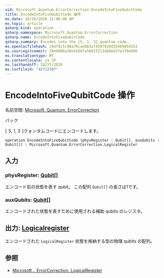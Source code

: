 ```yaml
---
uid: Microsoft.Quantum.ErrorCorrection.EncodeIntoFiveQubitCode
title: EncodeIntoFiveQubitCode 操作
ms.date: 10/26/2020 12:00:00 AM
ms.topic: article
qsharp.kind: operation
qsharp.namespace: Microsoft.Quantum.ErrorCorrection
qsharp.name: EncodeIntoFiveQubitCode
qsharp.summary: Encodes into the ⟦5, 1, 3⟧ quantum code.
ms.openlocfilehash: c9df4c5c98a78cae8b3af4597020d35469454153
ms.sourcegitcommit: 29e0d88a30e4166fa580132124b0eb57e1f0e986
ms.translationtype: MT
ms.contentlocale: ja-JP
ms.lasthandoff: 10/27/2020
ms.locfileid: "92712397"
---
```

# <a name="encodeintofivequbitcode-operation"></a>EncodeIntoFiveQubitCode 操作

名前空間: [Microsoft. Quantum. ErrorCorrection](xref:Microsoft.Quantum.ErrorCorrection)

パック [](https://nuget.org/packages/)


⟦ 5, 1, 3 ⟧クォンタムコードにエンコードします。

```qsharp
operation EncodeIntoFiveQubitCode (physRegister : Qubit[], auxQubits : Qubit[]) : Microsoft.Quantum.ErrorCorrection.LogicalRegister
```


## <a name="input"></a>入力

### <a name="physregister--qubit"></a>physRegister: [Qubit](xref:microsoft.quantum.lang-ref.qubit)[]

エンコード前の状態を表す qubit。 この配列 `Qubit[]` の長さは1です。


### <a name="auxqubits--qubit"></a>auxQubits: [Qubit](xref:microsoft.quantum.lang-ref.qubit)[]

エンコードされた状態を表すために使用される補助 qubits のレジスタ。



## <a name="output--logicalregister"></a>出力: [Logicalregister](xref:Microsoft.Quantum.ErrorCorrection.LogicalRegister)

エンコードされた `LogicalRegister` 状態を格納する型の物理 qubits の配列。

## <a name="see-also"></a>参照

- [Microsoft... ErrorCorrection. LogicalRegister](xref:Microsoft.Quantum.ErrorCorrection.LogicalRegister)